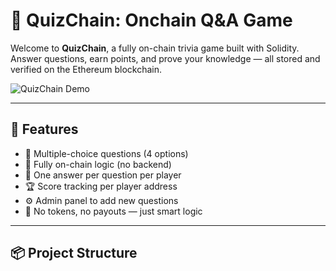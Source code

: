 # 🧠 QuizChain: Onchain Q&A Game  

Welcome to **QuizChain**, a fully on-chain trivia game built with Solidity.  
Answer questions, earn points, and prove your knowledge — all stored and verified on the Ethereum blockchain.

![QuizChain Demo](https://media.giphy.com/media/v1.Y2lkPTc5MGI3NjExNjhkNThlYjBkYTRkY2E2ZjRjNzVjMjVjYjc1NzI3ZTY3ZmE1MTkxNCZjdD1n/3o6Zt481isNVuQI1l6/giphy.gif)

---

## 🚀 Features

- 🧩 Multiple-choice questions (4 options)
- 🔐 Fully on-chain logic (no backend)
- 🧠 One answer per question per player
- 🏆 Score tracking per player address   
- ⚙️ Admin panel to add new questions 
- 🤖 No tokens, no payouts — just smart logic
 
---

## 📦 Project Structure

